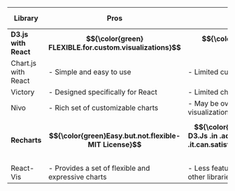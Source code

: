 | Library            | Pros                                                         | Cons                                       | GitHub Repository                                          |
|--------------------|--------------------------------------------------------------|--------------------------------------------|-------------------------------------------------------------|
| **D3.js with React**| **$${\color{green} FLEXIBLE.for.custom.visualizations}$$**| **$${\color{red}Steeper .learning .curve}$$**                 | [D3.js](https://github.com/d3/d3), [React D3 Library](https://github.com/react-d3-library/react-d3-library)               |
| Chart.js with React | - Simple and easy to use                                     | - Limited customization options            | [Chart.js](https://github.com/chartjs/Chart.js), [React Chartjs 2](https://github.com/jerairrest/react-chartjs-2)         |
| Victory            | - Designed specifically for React                            | - Limited chart types compared to D3.js    | [Victory](https://github.com/FormidableLabs/victory)          |
| Nivo               | - Rich set of customizable charts                             | - May be overkill for simple visualizations | [Nivo](https://github.com/plouc/nivo)                       |
| **Recharts**       | **$${\color{green}Easy.but.not.flexible-MIT License}$$**     | **$${\color{red}Limited .compared .to D3.Js .in .advanced .customization. But .it.can.satisfy.our.project's.requirments }$$** | [color{red}Recharts](https://github.com/recharts/recharts)           |
| React-Vis          | - Provides a set of flexible and expressive charts           | - Less feature-rich compared to some other libraries | [React-Vis](https://github.com/uber/react-vis)            |
